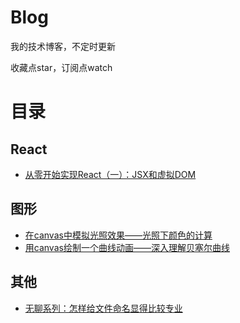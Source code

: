# Blog
我的技术博客，不定时更新

收藏点star，订阅点watch

# 目录

## React

* [从零开始实现React（一）：JSX和虚拟DOM](https://github.com/hujiulong/blog/issues/4)

## 图形

* [在canvas中模拟光照效果——光照下颜色的计算](https://github.com/hujiulong/blog/issues/2)
* [用canvas绘制一个曲线动画——深入理解贝塞尔曲线](https://github.com/hujiulong/blog/issues/1)

## 其他
* [无聊系列：怎样给文件命名显得比较专业](https://github.com/hujiulong/blog/issues/3)
